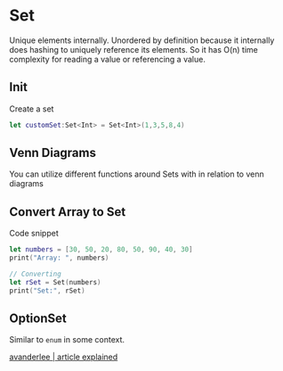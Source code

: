 # Set

Unique elements internally. Unordered by definition because it internally does hashing to uniquely reference its elements. So it has O(n) time complexity for reading a value or referencing a value.

## Init

Create a set 

```swift
let customSet:Set<Int> = Set<Int>(1,3,5,8,4)
```

## Venn Diagrams

You can utilize different functions around Sets with in relation to venn diagrams


## Convert Array to Set

Code snippet 
```swift
let numbers = [30, 50, 20, 80, 50, 90, 40, 30]
print("Array: ", numbers)

// Converting
let rSet = Set(numbers)
print("Set:", rSet)
```


## OptionSet

Similar to `enum` in some context.

[avanderlee | article explained](https://www.avanderlee.com/swift/optionset-swift/)